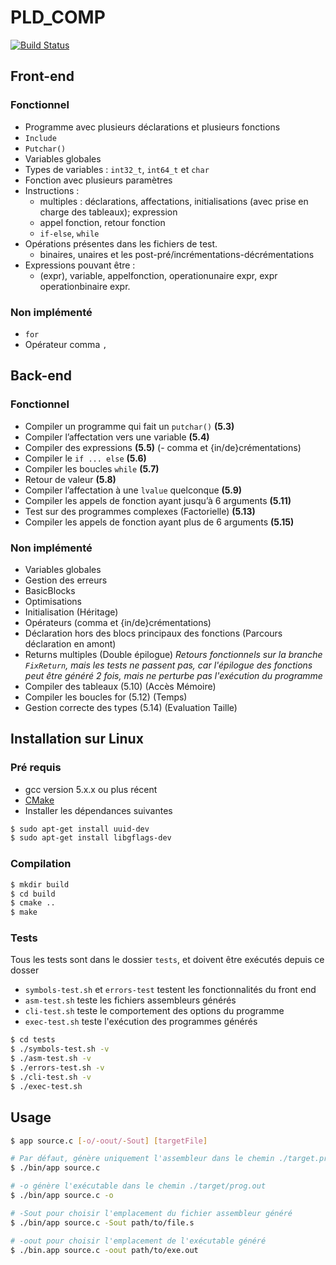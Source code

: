 # PLD_COMP
[![Build Status](https://travis-ci.org/heptastique/PLD_COMP.svg?branch=master)](https://travis-ci.org/heptastique/PLD_COMP)

## Front-end

### Fonctionnel
- Programme avec plusieurs déclarations et plusieurs fonctions
- `Include`
- `Putchar()`
- Variables globales
- Types de variables : `int32_t`, `int64_t` et `char`
- Fonction avec plusieurs paramètres
- Instructions : 
    - multiples : déclarations, affectations, initialisations (avec prise en charge des tableaux); expression
    - appel fonction, retour fonction
    - `if-else`, `while`
- Opérations présentes dans les fichiers de test.
    - binaires, unaires et les post-pré/incrémentations-décrémentations
- Expressions pouvant être :
    - (expr), variable, appelfonction, operationunaire expr, expr operationbinaire expr. 

### Non implémenté
- `for`
- Opérateur comma `,`

## Back-end

### Fonctionnel

- Compiler un programme qui fait un `putchar()` **(5.3)**
- Compiler l’affectation vers une variable **(5.4)**
- Compiler des expressions **(5.5)** (- comma et {in/de}crémentations)
- Compiler le `if ... else` **(5.6)**
- Compiler les boucles `while` **(5.7)**
- Retour de valeur **(5.8)**
- Compiler l’affectation à une `lvalue` quelconque **(5.9)**
- Compiler les appels de fonction ayant jusqu’à 6 arguments **(5.11)**
- Test sur des programmes complexes (Factorielle) **(5.13)**
- Compiler les appels de fonction ayant plus de 6 arguments **(5.15)**

### Non implémenté

- Variables globales
- Gestion des erreurs
- BasicBlocks
- Optimisations
- Initialisation (Héritage)
- Opérateurs (comma et {in/de}crémentations)
- Déclaration hors des blocs principaux des fonctions (Parcours déclaration en amont)
- Returns multiples (Double épilogue) _Retours fonctionnels sur la branche `FixReturn`, mais les tests ne passent pas, car l'épilogue des fonctions peut être généré 2 fois, mais ne perturbe pas l'exécution du programme_
- Compiler des tableaux (5.10) (Accès Mémoire)
- Compiler les boucles for (5.12) (Temps)
- Gestion correcte des types (5.14) (Evaluation Taille)

## Installation sur Linux

### Pré requis
- gcc version 5.x.x ou plus récent
- [CMake](https://cmake.org/download/)
- Installer les dépendances suivantes
``` bash
$ sudo apt-get install uuid-dev 
$ sudo apt-get install libgflags-dev
```

### Compilation
``` bash
$ mkdir build
$ cd build
$ cmake ..
$ make
```

### Tests
Tous les tests sont dans le dossier `tests`, et doivent être exécutés depuis ce dosser

- `symbols-test.sh` et `errors-test` testent les fonctionnalités du front end
- `asm-test.sh` teste les fichiers assembleurs générés
- `cli-test.sh` teste le comportement des options du programme
- `exec-test.sh` teste l'exécution des programmes générés

``` bash
$ cd tests
$ ./symbols-test.sh -v
$ ./asm-test.sh -v
$ ./errors-test.sh -v
$ ./cli-test.sh -v
$ ./exec-test.sh
```
## Usage
``` bash
$ app source.c [-o/-oout/-Sout] [targetFile]

# Par défaut, génère uniquement l'assembleur dans le chemin ./target.prog.s
$ ./bin/app source.c

# -o génère l'exécutable dans le chemin ./target/prog.out
$ ./bin/app source.c -o

# -Sout pour choisir l'emplacement du fichier assembleur généré
$ ./bin/app source.c -Sout path/to/file.s

# -oout pour choisir l'emplacement de l'exécutable généré
$ ./bin.app source.c -oout path/to/exe.out
```
